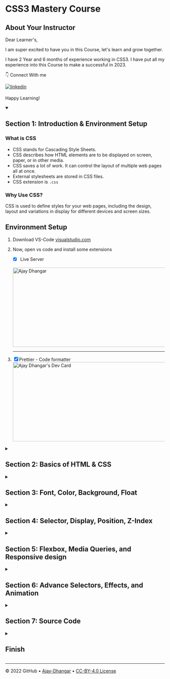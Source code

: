 # CSS3 Mastery Course

## About Your Instructor

Dear Learner's,

I am super excited to have you in this Course, let's learn and grow together.

I have 2 Year and 6 months of experience working in CSS3. I have put all my experience into this Course to make a successful in 2023.

👇 Connect With me 

<a href="https://linkedin.com/in/ajay-dhangar-bb89b4227/" target="_blank">
<img src=https://img.shields.io/badge/linkedin-%231E77B5.svg?&style=for-the-badge&logo=linkedin&logoColor=white alt=linkedin style="margin-bottom: 5px;" />
</a>

<br />

Happy Learning!

<details id=1 open>
<summary><h2>Section 1: Introduction & Environment Setup </h2></summary>

<h3> What is CSS </h3>

- CSS stands for Cascading Style Sheets.
- CSS describes how HTML elements are to be displayed on screen, paper, or in other media.
- CSS saves a lot of work. It can control the layout of multiple web pages all at once.
- External stylesheets are stored in CSS files.
- CSS extension is `.css` 

<h3>Why Use CSS?</h3>
<p>CSS is used to define styles for your web pages, including the design, layout and variations in display for different devices and screen sizes.</p>

## Environment Setup 

1. Download VS-Code [visualstudio.com](https://code.visualstudio.com/download)

2. Now, open vs code and install some extensions 
   - [X] Live Server
   <br/>
   <img src="https://user-images.githubusercontent.com/99037494/215412999-8108144f-7d26-4df5-a017-f65d9859aa7e.png?r=3r9" width="500" height="250" align="center" alt="Ajay Dhangar"/><br /> <hr/.
  
    - [X] Prettier - Code formatter <br />
    <img src="https://user-images.githubusercontent.com/99037494/215414513-6a7ee1ff-262d-4788-81c6-5ba1e17e6262.png?r=3r9" width="500" height="250" align="center" alt="Ajay Dhangar's Dev Card"/><br />



</details>

<details id=2>
<summary><h2>Section 2: Basics of HTML & CSS</h2></summary>

Now, Create a new file

### your first `HTML` and `HTML` Structure.

First create `index.html ` file
in vs code and press key ` ! ` OR ` shift ` + ` 1 ` key then press ` Enter ` Because it is html boilerplate code shortcut key in  vscode. Otherwise write this Code.

`index.html`

``` HTML
<!DOCTYPE html>
<html lang="en">
<head>
    <meta charset="UTF-8">
    <meta http-equiv="X-UA-Compatible" content="IE=edge">
    <meta name="viewport" content="width=device-width, initial-scale=1.0">
    <title>Basics of HTML & CSS</title>
</head>
<body>
    <h1>Basics of HTML & CSS</h1>    
</body>
</html>
```
<br />

`Output`

<br />

![image](https://user-images.githubusercontent.com/99037494/215420445-71a3f3c6-cf28-4093-8bbd-438d79ce1525.png)

### Explanation:

- The `<!DOCTYPE html>` declaration defines that this document is an HTML5 document
- The `<html>` element is the root or parent element of an HTML page
- The `<head>` element contains meta information about the HTML page
- The `<title>` element specifies a title for the HTML page (which is shown in the browser's title bar or in the page's tab)
- The `<body>` element defines the document's body, and is a container for all the visible contents, such as headings, paragraphs, images, hyperlinks, tables, lists, etc.
- The `<h1>` element defines a large heading
- `lang="en"` difines english language. You can use any lnguage in `lang=" "`.

### What is CSS?

CSS (Cascading Style Sheets) is the code that styles web content.It is not a programming language and not a markup language either. It is a style sheet language. CSS is what you use to selectively style HTML elements. For example, this CSS selects paragraph text, setting the color to green:

```css
p {
  color: green;
}
```

**Explaination :** `p` is `selecter`, `color` is `property`, and `green` is `value`.

### Different ways of using `CSS3`

 CSS can be added to HTML documents in 3 ways:
 - **Inline** - by using the `style` attribute inside HTML elements
 - **Internal** - by using a `<style>` element in the `<head>` section
 - **External** - by using a `<link>` element to link to an external `CSS` file
 
***for Example:*** create `index.html` file and write this cade and view output.

### Inline :

```html
<!DOCTYPE html>
<html lang="en">
<head>
    <meta charset="UTF-8">
    <meta http-equiv="X-UA-Compatible" content="IE=edge">
    <meta name="viewport" content="width=device-width, initial-scale=1.0">
    <title>Basics of HTML & CSS</title>
</head>
<body>
    <h1 style="color:blue">Getting Started CSS with <span style="color: green;">Aj Zero Coding</span></h1>
</body>
</html>
```

### Internal :

```html
<!DOCTYPE html>
<html lang="en">
<head>
    <meta charset="UTF-8">
    <meta http-equiv="X-UA-Compatible" content="IE=edge">
    <meta name="viewport" content="width=device-width, initial-scale=1.0">
    <title>Basics of HTML & CSS</title>
    <style>
        h1{
            color:blue;
        }
        span{
            color: green;
        }
    </style>
</head>
<body>
    <h1>Getting Started CSS with <span>Aj Zero Coding</span></h1>
</body>
</html>
```

### External :

you need two files: `index.html` and `style.css`.

`index.html`

```html
<!DOCTYPE html>
<html lang="en">
<head>
    <meta charset="UTF-8">
    <meta http-equiv="X-UA-Compatible" content="IE=edge">
    <meta name="viewport" content="width=device-width, initial-scale=1.0">
    <title>Basics of HTML & CSS</title>
    <link rel="stylesheet" href="./style.css">    
</head>
<body>
    <h1>Getting Started CSS with <span>Aj Zero Coding</span></h1>
</body>
</html>
```

`style.css`

```css
h1 {
  color: blue;
}
span {
  color: green;
}

```

### Output :

![image](https://user-images.githubusercontent.com/99037494/216768238-3249d0c6-50ca-48d5-b413-e6072d6d9c12.png)

</details>


<details id=3>
<summary><h2>Section 3: Font, Color, Background, Float</h2></summary>

## 1. Selectors in CSS
   
 **4 types of selector in CSS**
   
 - CSS element selector 
 - CSS id selector
 - CSS Class selector
 - The CSS grouping selector
   
**For Example :**
   
`index.html`

```html
<!DOCTYPE html>
<html lang="en">
<head>
    <meta charset="UTF-8">
    <meta http-equiv="X-UA-Compatible" content="IE=edge">
    <meta name="viewport" content="width=device-width, initial-scale=1.0">
    <title>Basics of HTML & CSS</title>
    <link rel="stylesheet" href="./style.css">    
</head>
<body>
    <h1>Getting Started CSS with <span>Aj Zero Coding</span></h1>
    <p>This is paragraph one</p>
    <p id="pera">This is paragraph two</p>
    <p class="pera">This is paragraph three</p>
</body>
</html>
```
   
`style.css`
```css
h1 {
  color: blue;
}
span {
  color: green;
}
/* === CSS element selector === */
p {
  color: red;
  font-size: 20px;
}
/* === CSS id selector === */
#pera {
  color: #fff;
  background-color: cadetblue;
  font-size: 22px;
}
/* === CSS class selector === */
.pera {
  color: #f8f81a;
  background-color: orangered;
  font-size: 22px;
}
/* === The CSS grouping selector === */
h1,
p {
  text-align: center;
}
```

### Output:

![Selectors](https://user-images.githubusercontent.com/99037494/216819382-f1f72e7b-a6d0-4d14-b610-3a18a9ad1cad.png)

## 2. Debugging using developer tool

https://user-images.githubusercontent.com/99037494/216828031-8ae82ebb-5b78-44f3-a44b-467d9ca75ad9.mp4


## 3. Font in CSS

### font-family :
 In CSS there are five generic font families:

 - `Serif` fonts have a small stroke at the edges of each letter.
 - `Sans-serif` fonts have clean lines (no small strokes attached). They create a modern and minimalistic look.
 - `Monospace` fonts - here all the letters have the same fixed width. They create a mechanical look. 
 - `Cursive` fonts imitate human handwriting.
 - `Fantasy` fonts are decorative/playful fonts.
 
 ![image](https://user-images.githubusercontent.com/99037494/216831443-fc6c0ed7-936e-440b-92bb-66d15992406e.png)

### Font Style :

 - `normal` - The text is shown normally
 - `italic` - The text is shown in italics
 - `oblique` - The text is "leaning" (oblique is very similar to italic, but less supported)
 
 ![image](https://user-images.githubusercontent.com/99037494/216831850-586c4c07-2ebd-4d06-a140-d3f4ba8cd268.png)

### Font Weight :

- 100 to 900
- bold
- normal 

![image](https://user-images.githubusercontent.com/99037494/216832164-55b8bb83-318c-45dc-ae5e-d864f4eb1f8a.png)
 
### Font Variant :

- normal 
- small-caps 
 
![image](https://user-images.githubusercontent.com/99037494/216832395-c4db70c1-baeb-4d48-9c3a-bb5218111a85.png)

### Font Size :

- Set Font Size With Pixels
- Set Font Size With Em
- Set Font Size With Percent
- Set Font Size With vw

![image](https://user-images.githubusercontent.com/99037494/216832907-c4b6b099-071a-4732-8bbb-6d1c7fc0fddc.png)

**Relative Units**

**EM:** Relative to the parent element

**REM:** Relative to the root element (HTML tag)

**%:** Relative to the parent element

**VW:** Relative to the viewport’s width

**VH:** Relative to the viewport’s height

**Difference VW, %, and px mobile screen viewport that is `480px` x `800px` For `width`.**

- 1 VW = 1% = 4.8px
- 50 VW = 50% = 240px

**Difference Vh, %, and px mobile screen viewport that is `480px` x `800px` For `height`.**

- 1 Vh = 1% = 8px
- 50 Vh = 50% = 400px

### Google Fonts :

- you need a google fonts link. for example

`<link rel="stylesheet" href="https://fonts.googleapis.com/css?family=Sofia">`

```css
font-family: "Sofia", sans-serif;
font-size: 30px;
text-shadow: 3px 3px 3px #ababab;
```

![image](https://user-images.githubusercontent.com/99037494/216833591-6a88f00f-6fe2-48a8-814b-1e3f32f3bea9.png)

More examples of google fonts

![image](https://user-images.githubusercontent.com/99037494/216833639-6142a17a-564d-422b-b621-450ddda59c93.png)

**For Example :**

`index.html`

```html
<!DOCTYPE html>
<html lang="en">
<head>
    <meta charset="UTF-8">
    <meta http-equiv="X-UA-Compatible" content="IE=edge">
    <meta name="viewport" content="width=device-width, initial-scale=1.0">
    <title>Font in CSS</title>
    <link rel="stylesheet" href="https://fonts.googleapis.com/css?family=Sofia">
    <link rel="stylesheet" href="./style.css">    
</head>
<body>
    <h3>font-family :</h3>
    <ul>
        <li class="Serif">Serif</li>
        <li class="Sans-serif">Sans-serif</li>
        <li class="Monospace">Monospace</li>
        <li class="Cursive">Cursive</li>
        <li class="Fantasy">Fantasy</li>
    </ul> 
    
    <hr />

    <h3>Font Style :</h3>
    <ul>
        <li id="normal">normal</li>
        <li class="italic">italic</li>
        <li class="oblique">oblique</li>
    </ul> 

    <hr />

    <h3>Font Weight :</h3>
    <ul>
        <li class="normal">normal</li>
        <li class="bold">Bold</li>        
    </ul>

    <hr />

    <h3>Font Variant :</h3>
    <ul>
        <li class="normal-v">normal</li>
        <li class="small">small-caps</li>        
    </ul>
    <hr />

    <h3>Font size :</h3>
    <ul>
        <li class="Pixels">Pixels</li>
        <li class="Em">Em</li> 
        <li class="Percent">Percent</li>
        <li class="vw">vw</li>        
    </ul>

    <hr />
    <h3>Google Fonts :</h3>
    <ul class="google-fonts">
        <li class="name">Ajay Dhangar</li>
        <li class="author">Author of CSS-3 Mastery</li> 
        <li class="number">123456790</li>
    </ul>
</body>
</html>
```

`style.css`

```css
.Serif {
  font-family: serif;
}
.Sans-serif {
  font-family: sans-serif;
}
.Monospace {
  font-family: monospace;
}
.Cursive {
  font-family: cursive;
}
.Fantasy {
  font-family: fantasy;
}
#normal {
  font-style: normal;
}
.italic {
  font-style: italic;
}
.oblique {
  font-style: oblique;
}
.normal {
  font-weight: normal;
}
.bold {
  font-weight: bold;
}
.normal-v {
  font-variant: normal;
}
.small {
  font-variant: small-caps;
}
.Pixels {
  font-size: 10px;
}
.Em {
  font-size: 1em;
}
.Percent {
  font-size: 10%;
}
.vw {
  font-size: 10vm;
}
.google-fonts {
  font-family: "Sofia", sans-serif;
  font-size: 30px;
  text-shadow: 3px 3px 3px #ababab;
}
.name {
  font-size: 1.5em;
}
```

**Output :**

![image](https://user-images.githubusercontent.com/99037494/216834023-0fe028d0-fe9e-4bbb-8940-a08bbda6c672.png)

![image](https://user-images.githubusercontent.com/99037494/216834062-bf67bb6c-de3c-4335-9a0b-f8f93979dc97.png)

## 4. Color in CSS

`index.html`

```html
<!DOCTYPE html>
<html lang="en">
<head>
    <meta charset="UTF-8">
    <meta http-equiv="X-UA-Compatible" content="IE=edge">
    <meta name="viewport" content="width=device-width, initial-scale=1.0">
    <title>color Property in CSS</title>
    <link rel="stylesheet" href="./style.css">    
</head>
<body>
   <h1 id="one">Heading-1</h1> 
   <h1 id="two">Heading-2</h1> 
   <h1 id="three">Heading-3</h1> 
</body>
</html>
```

`style.css`

```css
#one {
  color: red; /* Basic write any color name*/
}
#two {
  color: rgb(103, 93, 188); /* rgb = red, green, blue (Range of this 0-255)*/
}
#three {
  color: #50f111; /* Hex-color Code use 6 digit with the help of # symbol */
}
```

**Output :**

![image](https://user-images.githubusercontent.com/99037494/217153610-30762d9b-1208-48ee-a268-af262324d695.png)

## 5. Border, Background, Height, Width

`index.html`

```html
<!DOCTYPE html>
<html lang="en">
<head>
    <meta charset="UTF-8">
    <meta http-equiv="X-UA-Compatible" content="IE=edge">
    <meta name="viewport" content="width=device-width, initial-scale=1.0">
    <title>Border-Background-Height-Width</title>
    <link rel="stylesheet" href="./style.css">    
</head>
<body>
    <h1>Border, Background, Height, Width</h1>
   <p id="one">Heading-1</p> 
   <p id="two">Heading-2</p> 
   <p id="three">Heading-3</p> 
</body>
</html>
```

`style.css`

```css
/* Basic write any color name*/
#one {
  color: white;
  background-color: orange;
}
/* rgb = red, green, blue (Range of this 0-255)*/
#two {
  color: rgb(255, 255, 255);
  background-color: rgb(93, 188, 114);
}
/* Hex-color Code use 6 digit with the help of # symbol */
#three {
  color: #ffffff;
  background-color: #8d7cc5;
}
p {
  border: 1px solid black;
  width: 400px;
  height: 100px;
  text-align: center;
  font-size: 22px;
  font-weight: bold;
}
```

**Output :**

![image](https://user-images.githubusercontent.com/99037494/217184992-92383476-34c0-4cc5-9d0a-e4b31319c49b.png)

### (i) Border

you can create `index.html` file and `style.css` file.

`index.html`

```html
<!DOCTYPE html>
<html lang="en">
<head>
    <meta charset="UTF-8">
    <meta http-equiv="X-UA-Compatible" content="IE=edge">
    <meta name="viewport" content="width=device-width, initial-scale=1.0">
    <title>Border</title>
    <link rel="stylesheet" href="./style.css">    
</head>
<body>
    <h1>Border Property in CSS</h1>
   <p id="solid">Solid</p> 
   <p id="dashed">Dashed</p>
   <p id="dotted">Dotted</p>
   <p id="double">Double</p>
   <p id="outset">Outset</p>
   <p id="ridge">Ridge</p>
   
</body>
</html>
```

Now, apply `border` property in `style.css` file.

a. for solid border line

```css
border: 2px solid red;
```

b. for dashed border line

```css
border: 2px dashed red;
```

c. for dotted border line

```css
border: 2px dotted red;
```

d. for double border line

```css
border: 2px double red;
``

e. for hidden border line

```css
border: 2px hidden red;
```

f. for outset border line

```css
border: 2px outset red;
```

g. for ridge border line

```css
border: 2px ridge red;
```

`style.css`

```css
p {
  width: 400px;
  height: 50px;
  font-weight: bold;
  font-size: 22px;
  text-align: center;
}

#solid {
  border: 2px solid red;
}

#dashed {
  border: 2px dashed red;
}
#solid {
  border: 2px solid red;
}
#dotted {
  border: 2px dotted red;
}
#double {
  border: 2px double red;
}
#outset {
  border: 2px outset red;
}

#ridge {
  border: 2px ridge red;
}
```

**Output :**

![image](https://user-images.githubusercontent.com/99037494/217194286-19822b19-bf3e-4ef6-844f-322f705aee72.png)


### (ii) Background

Basic properties of css background 

- background-color
- background-image
- background-position
- background-repeat
- background-size
- background-attachment
- backdrop-filter
- background-clip

`index.html`

```html
<!DOCTYPE html>
<html lang="en">
<head>
    <meta charset="UTF-8">
    <meta http-equiv="X-UA-Compatible" content="IE=edge">
    <meta name="viewport" content="width=device-width, initial-scale=1.0">
    <title>Background</title>
    <link rel="stylesheet" href="./style.css">    
</head>
<body>
    <h1>Background Property in CSS</h1>
    
</body>
</html>
```

`style.css`

```css
body {
  background-image: url(./img.png);
}
h1 {
  background-color: chartreuse;
  text-align: center;

  height: 50px;
}
```

**Output :**

![image](https://user-images.githubusercontent.com/99037494/217198999-efffb4de-5bd9-4629-8e28-7ff3e074d89e.png)

## 6. BoxModel margin, padding



## 7. Float clear

</details>


<details id=4>
<summary><h2>Section 4: Selector, Display, Position, Z-Index</h2></summary>


</details>

<details id=5>
<summary><h2>Section 5: Flexbox, Media Queries, and Responsive design</h2></summary>


</details>

<details id=6>
<summary><h2>Section 6: Advance Selectors, Effects, and Animation</h2></summary>


</details>

<details id=7>
<summary><h2>Section 7: Source Code</h2></summary>


</details>

<details id=X>
<summary><h2>Finish</h2></summary>

### What's next?

</details>


---


&copy; 2022 GitHub &bull; [Ajay-Dhangar](https://github.com/Ajay-Dhangar) &bull; [CC-BY-4.0 License](#)
